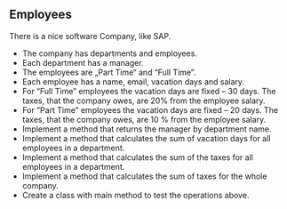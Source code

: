 ## Employees
There is a nice software Company, like SAP.
*	The company has departments and employees.
*	Each department has a manager.
*	The employees are „Part Time“ and “Full Time”.
*	Each employee has a name, email, vacation days and salary.
*	For “Full Time” employees the vacation days are fixed – 30 days. The taxes, that the company owes, are 20% from the employee salary.
*	For “Part Time” employees the vacation days are fixed – 20 days. The taxes, that the company owes, are 10 % from the employee  salary.
*	Implement a method that returns the manager by department name.
*	Implement a method that calculates the sum of vacation days for all employees in a department.
*	Implement a method that calculates the sum of the taxes for all employees in a department.
*	Implement a method that calculates the sum of taxes for the whole company.
*	Create a class with main method to test the operations above.
